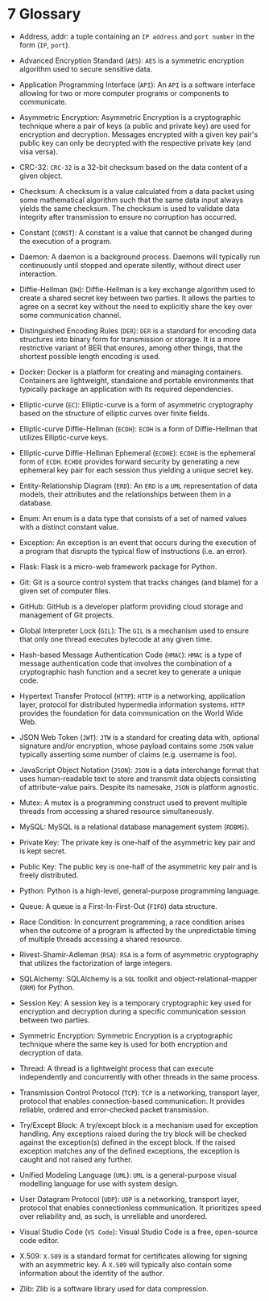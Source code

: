 # 7 Glossary

- Address, addr: a tuple containing an `IP address` and `port number` in the form (`IP`, `port`).

- Advanced Encryption Standard (`AES`): `AES` is a symmetric encryption algorithm used to secure sensitive data.

- Application Programming Interface (`API`): An `API` is a software interface allowing for two or more computer programs or components to communicate.

- Asymmetric Encryption: Asymmetric Encryption is a cryptographic technique where a pair of keys (a public and private key) are used for encryption and decryption. Messages encrypted with a given key pair's public key can only be decrypted with the respective private key (and visa versa).

- CRC-32: `CRC-32` is a 32-bit checksum based on the data content of a given object.

- Checksum: A checksum is a value calculated from a data packet using some mathematical algorithm such that the same data input always yields the same checksum. The checksum is used to validate data integrity after transmission to ensure no corruption has occurred.

- Constant (`CONST`): A constant is a value that cannot be changed during the execution of a program.

- Daemon: A daemon is a background process. Daemons will typically run continuously until stopped and operate silently, without direct user interaction.

- Diffie-Hellman (`DH`): Diffie-Hellman is a key exchange algorithm used to create a shared secret key between two parties. It allows the parties to agree on a secret key without the need to explicitly share the key over some communication channel.

- Distinguished Encoding Rules (`DER`): `DER` is a standard for encoding data structures into binary form for transmission or storage. It is a more restrictive variant of BER that ensures, among other things, that the shortest possible length encoding is used.

- Docker: Docker is a platform for creating and managing containers. Containers are lightweight, standalone and portable environments that typically package an application with its required dependencies.

- Elliptic-curve (`EC`): Elliptic-curve is a form of asymmetric cryptography based on the structure of elliptic curves over finite fields.

- Elliptic-curve Diffie-Hellman (`ECDH`): `ECDH` is a form of Diffie-Hellman that utilizes Elliptic-curve keys.

- Elliptic-curve Diffie-Hellman Ephemeral (`ECDHE`): `ECDHE` is the ephemeral form of `ECDH`. `ECHDE` provides forward security by generating a new ephemeral key pair for each session thus yielding a unique secret key.

- Entity-Relationship Diagram (`ERD`): An `ERD` is a `UML` representation of data models, their attributes and the relationships between them in a database.

- Enum: An enum is a data type that consists of a set of named values with a distinct constant value.

- Exception: An exception is an event that occurs during the execution of a program that disrupts the typical flow of instructions (i.e. an error).

- Flask: Flask is a micro-web framework package for Python.

- Git: Git is a source control system that tracks changes (and blame) for a given set of computer files.

- GitHub: GitHub is a developer platform providing cloud storage and management of Git projects.

- Global Interpreter Lock (`GIL`): The `GIL` is a mechanism used to ensure that only one thread executes bytecode at any given time.

- Hash-based Message Authentication Code (`HMAC`): `HMAC` is a type of message authentication code that involves the combination of a cryptographic hash function and a secret key to generate a unique code.

- Hypertext Transfer Protocol (`HTTP`): `HTTP` is a networking, application layer, protocol for distributed hypermedia information systems. `HTTP` provides the foundation for data communication on the World Wide Web.

- JSON Web Token (`JWT`): `JTW` is a standard for creating data with, optional signature and/or encryption, whose payload contains some `JSON` value typically asserting some number of claims (e.g. username is foo).

- JavaScript Object Notation (`JSON`): `JSON` is a data interchange format that uses human-readable text to store and transmit data objects consisting of attribute-value pairs. Despite its namesake, `JSON` is platform agnostic.

- Mutex: A mutex is a programming construct used to prevent multiple threads from accessing a shared resource simultaneously.

- MySQL: MySQL is a relational database management system (`RDBMS`).

- Private Key: The private key is one-half of the asymmetric key pair and is kept secret.

- Public Key: The public key is one-half of the asymmetric key pair and is freely distributed.

- Python: Python is a high-level, general-purpose programming language.

- Queue: A queue is a First-In-First-Out (`FIFO`) data structure.

- Race Condition: In concurrent programming, a race condition arises when the outcome of a program is affected by the unpredictable timing of multiple threads accessing a shared resource.

- Rivest-Shamir-Adleman (`RSA`): `RSA` is a form of asymmetric cryptography that utilizes the factorization of large integers.

- SQLAlchemy: SQLAlchemy is a `SQL` toolkit and object-relational-mapper (`ORM`) for Python.

- Session Key: A session key is a temporary cryptographic key used for encryption and decryption during a specific communication session between two parties.

- Symmetric Encryption: Symmetric Encryption is a cryptographic technique where the same key is used for both encryption and decryption of data.

- Thread: A thread is a lightweight process that can execute independently and concurrently with other threads in the same process.

- Transmission Control Protocol (`TCP`): `TCP` is a networking, transport layer, protocol that enables connection-based communication. It provides reliable, ordered and error-checked packet transmission.

- Try/Except Block: A try/except block is a mechanism used for exception handling. Any exceptions raised during the try block will be checked against the exception(s) defined in the except block. If the raised exception matches any of the defined exceptions, the exception is caught and not raised any further.

- Unified Modeling Language (`UML`): `UML` is a general-purpose visual modelling language for use with system design.

- User Datagram Protocol (`UDP`): `UDP` is a networking, transport layer, protocol that enables connectionless communication. It prioritizes speed over reliability and, as such, is unreliable and unordered.

- Visual Studio Code (`VS Code`): Visual Studio Code is a free, open-source code editor.

- X.509: `X.509` is a standard format for certificates allowing for signing with an asymmetric key. A `X.509` will typically also contain some information about the identity of the author.

- Zlib: Zlib is a software library used for data compression.
